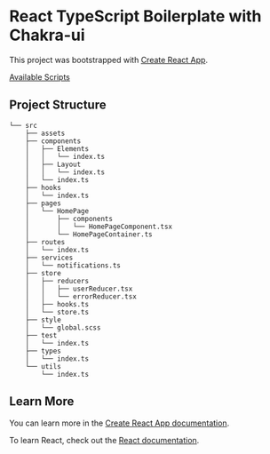 # React TypeScript Boilerplate with Chakra-ui

This project was bootstrapped with
[Create React App](https://github.com/facebook/create-react-app).

[Available Scripts](./documentation/scripts.md)

## Project Structure

```project
└── src
    ├── assets
    ├── components
    │   ├── Elements
    │   │   └── index.ts
    │   ├── Layout
    │   │   └── index.ts
    │   └── index.ts
    ├── hooks
    │   └── index.ts
    ├── pages
    │   └── HomePage
    │       ├── components
    │       │   └── HomePageComponent.tsx
    │       └── HomePageContainer.ts
    ├── routes
    │   └── index.ts
    ├── services
    │   └── notifications.ts
    ├── store
    │   ├── reducers
    │   │   ├── userReducer.tsx
    │   │   └── errorReducer.tsx
    │   ├── hooks.ts
    │   └── store.ts
    ├── style
    │   └── global.scss
    ├── test
    │   └── index.ts
    ├── types
    │   └── index.ts
    └── utils
        └── index.ts
```

## Learn More

You can learn more in the
[Create React App documentation](https://facebook.github.io/create-react-app/docs/getting-started).

To learn React, check out the [React documentation](https://reactjs.org/).
